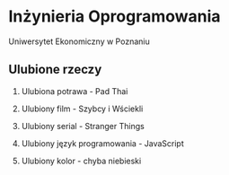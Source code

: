 # Inżynieria Oprogramowania

Uniwersytet Ekonomiczny w Poznaniu

## Ulubione rzeczy

1. Ulubiona potrawa - Pad Thai

2. Ulubiony film - Szybcy i Wściekli

3. Ulubiony serial - Stranger Things

4. Ulubiony język programowania - JavaScript

5. Ulubiony kolor - chyba niebieski